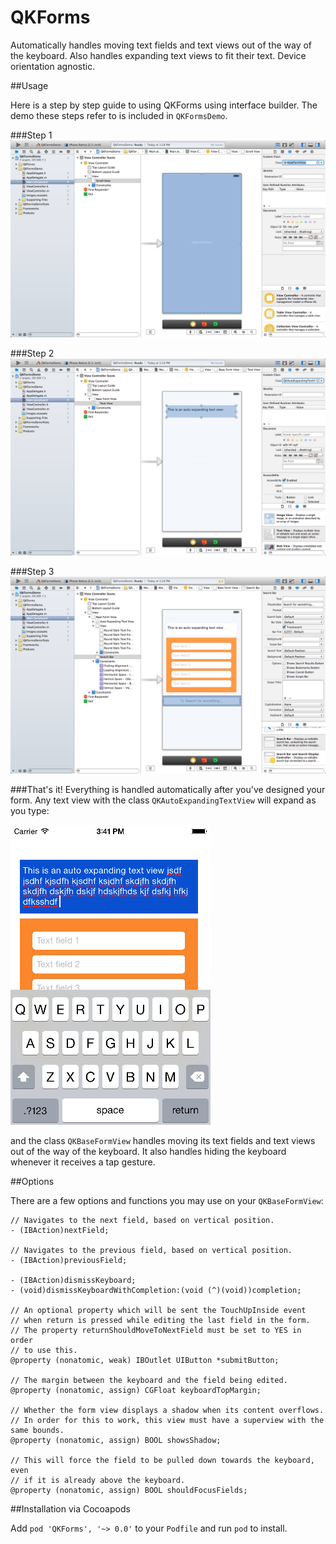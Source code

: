 QKForms
=======

Automatically handles moving text fields and text views out of the way of the keyboard. Also handles expanding text views to fit their text. Device orientation agnostic.

##Usage

Here is a step by step guide to using QKForms using interface builder. The demo these steps refer to is included in `QKFormsDemo`.

###Step 1
![](https://raw.githubusercontent.com/QuantumKing/QKForms/master/QKFormsDemo/screenshots/step1.png)

###Step 2
![](https://raw.githubusercontent.com/QuantumKing/QKForms/master/QKFormsDemo/screenshots/step2.png)

###Step 3
![](https://raw.githubusercontent.com/QuantumKing/QKForms/master/QKFormsDemo/screenshots/step4.png)

###That's it!
Everything is handled automatically after you've designed your form. Any text view with the class `QKAutoExpandingTextView` will expand as you type:

![](https://raw.githubusercontent.com/QuantumKing/QKForms/master/QKFormsDemo/screenshots/textview.png)

and the class `QKBaseFormView` handles moving its text fields and text views out of the way of the keyboard. It also handles hiding the keyboard whenever it receives a tap gesture.

##Options

There are a few options and functions you may use on your `QKBaseFormView`:

``` obj-c
// Navigates to the next field, based on vertical position.
- (IBAction)nextField;

// Navigates to the previous field, based on vertical position.
- (IBAction)previousField;

- (IBAction)dismissKeyboard;
- (void)dismissKeyboardWithCompletion:(void (^)(void))completion;

// An optional property which will be sent the TouchUpInside event
// when return is pressed while editing the last field in the form.
// The property returnShouldMoveToNextField must be set to YES in order
// to use this.
@property (nonatomic, weak) IBOutlet UIButton *submitButton;

// The margin between the keyboard and the field being edited.
@property (nonatomic, assign) CGFloat keyboardTopMargin;

// Whether the form view displays a shadow when its content overflows.
// In order for this to work, this view must have a superview with the same bounds.
@property (nonatomic, assign) BOOL showsShadow;

// This will force the field to be pulled down towards the keyboard, even
// if it is already above the keyboard.
@property (nonatomic, assign) BOOL shouldFocusFields;
```

##Installation via Cocoapods

Add `pod 'QKForms', '~> 0.0'` to your `Podfile` and run `pod` to install.
